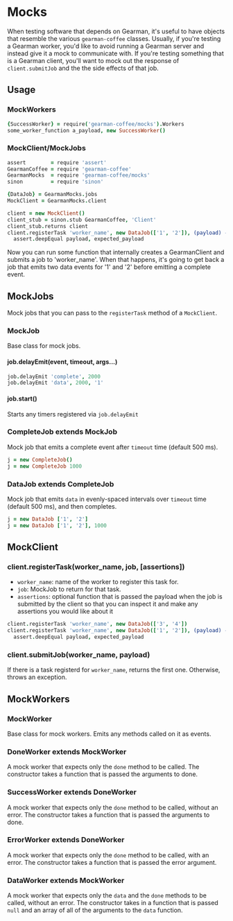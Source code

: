 # Mocks

When testing software that depends on Gearman, it's useful to have objects that resemble the various
`gearman-coffee` classes.
Usually, if you're testing a Gearman worker, you'd like to avoid running a Gearman server and
instead give it a mock to communicate with.
If you're testing something that is a Gearman client, you'll want to mock out the response of
`client.submitJob` and the the side effects of that job.

## Usage

### MockWorkers

```coffee
{SuccessWorker} = require('gearman-coffee/mocks').Workers
some_worker_function a_payload, new SuccessWorker()
```

### MockClient/MockJobs

```coffee
assert        = require 'assert'
GearmanCoffee = require 'gearman-coffee'
GearmanMocks  = require 'gearman-coffee/mocks'
sinon         = require 'sinon'

{DataJob} = GearmanMocks.jobs
MockClient = GearmanMocks.client

client = new MockClient()
client_stub = sinon.stub GearmanCoffee, 'Client'
client_stub.returns client
client.registerTask 'worker_name', new DataJob(['1', '2']), (payload) ->
  assert.deepEqual payload, expected_payload
```

Now you can run some function that internally creates a GearmanClient and submits a job to
'worker_name'.
When that happens, it's going to get back a job that emits two data events for '1' and '2' before
emitting a complete event.

## MockJobs
Mock jobs that you can pass to the `registerTask` method of a `MockClient`.

### MockJob
Base class for mock jobs.

#### job.delayEmit(event, timeout, args...)
```coffee
job.delayEmit 'complete', 2000
job.delayEmit 'data', 2000, '1'
```

#### job.start()
Starts any timers registered via `job.delayEmit`

### CompleteJob extends MockJob
Mock job that emits a complete event after `timeout` time (default 500 ms).
```coffee
j = new CompleteJob()
j = new CompleteJob 1000
```

### DataJob extends CompleteJob
Mock job that emits `data` in evenly-spaced intervals over `timeout` time (default 500 ms), and then
completes.
```coffee
j = new DataJob ['1', '2']
j = new DataJob ['1', '2'], 1000
```

## MockClient

### client.registerTask(worker_name, job, [assertions])
* `worker_name`: name of the worker to register this task for.
* `job`: MockJob to return for that task.
* `assertions`: optional function that is passed the payload when the job is submitted by the client
so that you can inspect it and make any assertions you would like about it
```coffee
client.registerTask 'worker_name', new DataJob(['3', '4'])
client.registerTask 'worker_name', new DataJob(['1', '2']), (payload) ->
  assert.deepEqual payload, expected_payload
```

### client.submitJob(worker_name, payload)
If there is a task registerd for `worker_name`, returns the first one.
Otherwise, throws an exception.

## MockWorkers

### MockWorker
Base class for mock workers. Emits any methods called on it as events.

### DoneWorker extends MockWorker
A mock worker that expects only the `done` method to be called.
The constructor takes a function that is passed the arguments to done.

### SuccessWorker extends DoneWorker
A mock worker that expects only the `done` method to be called, without an error.
The constructor takes a function that is passed the arguments to done.

### ErrorWorker extends DoneWorker
A mock worker that expects only the `done` method to be called, with an error.
The constructor takes a function that is passed the error argument.

### DataWorker extends MockWorker
A mock worker that expects only the `data` and the `done` methods to be called, without an error.
The constructor takes in a function that is passed `null` and an array of all of the arguments to
the `data` function.
